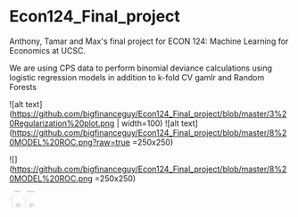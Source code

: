 # Econ124_Final_project


Anthony, Tamar and Max's final project for ECON 124: Machine Learning for Economics at UCSC.


We are using CPS data to perform binomial deviance calculations using logistic regression models in addition to k-fold CV gamlr and Random Forests


![alt text](https://github.com/bigfinanceguy/Econ124_Final_project/blob/master/3%20Regularization%20plot.png | width=100)
![alt text](https://github.com/bigfinanceguy/Econ124_Final_project/blob/master/8%20MODEL%20ROC.png?raw=true =250x250)

![](https://github.com/bigfinanceguy/Econ124_Final_project/blob/master/8%20MODEL%20ROC.png =250x250)

<img src="https://github.com/bigfinanceguy/Econ124_Final_project/blob/master/8%20MODEL%20ROC.png" width="48">
